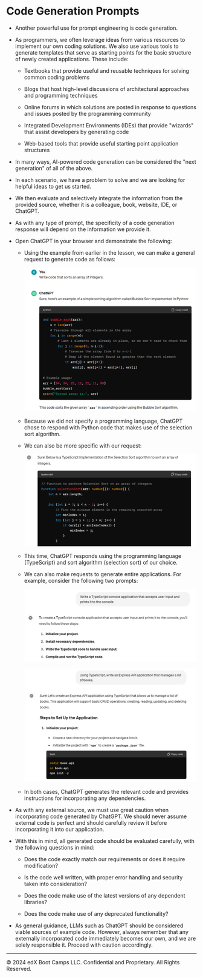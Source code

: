 # Code Generation Prompts

* Another powerful use for prompt engineering is code generation.

* As programmers, we often leverage ideas from various resources to implement our own coding solutions. We also use various tools to generate templates that serve as starting points for the basic structure of newly created applications. These include:

  * Textbooks that provide useful and reusable techniques for solving common coding problems

  * Blogs that host high-level discussions of architectural approaches and programming techniques

  * Online forums in which solutions are posted in response to questions and issues posted by the programming community

  * Integrated Development Environments (IDEs) that provide "wizards" that assist developers by generating code

  * Web-based tools that provide useful starting point application structures

* In many ways, AI-powered code generation can be considered the "next generation" of all of the above.

* In each scenario, we have a problem to solve and we are looking for helpful ideas to get us started.

* We then evaluate and selectively integrate the information from the provided source, whether it is a colleague, book, website, IDE, or ChatGPT.

* As with any type of prompt, the specificity of a code generation response will depend on the information we provide it.

* Open ChatGPT in your browser and demonstrate the following:

  * Using the example from earlier in the lesson, we can make a general request to generate code as follows:

    ![“Input: Write code that sorts an array of integers. Output: Sure, here's an example of a simple sorting algorithm called Bubble Sort implemented in Python:” ](./assets/100-sort-array-integers.png)

  * Because we did not specify a programming language, ChatGPT chose to respond with Python code that makes use of the selection sort algorithm.

  * We can also be more specific with our request:

    ![“Input: Write TypeScript code that uses selection sort to sort an array of integers. Output: Sure! Below is a TypeScript implementation of the Selection Sort algorithm to sort an array of integers.” ](./assets/200-typescript-selection.png)

  * This time, ChatGPT responds using the programming language (TypeScript) and sort algorithm (selection sort) of our choice.

  * We can also make requests to generate entire applications. For example, consider the following two prompts:

    ![“Input: Write a TypeScript console application that accepts user input and prints it to the console. Output: To create a TypeScript console application that accepts user input and prints it to the console, you'll need to follow these steps:” ](./assets/300-typescript-console.png)

    ![“Input: Using TypeScript, write an Express API application that manages a list of books. Output: Sure! Let's create an Express API application using TypeScript that allows us to manage a list of books. This application will support basic CRUD operations: creating, reading, updating, and deleting books.” ](./assets/400-typescript-express.png)

  * In both cases, ChatGPT generates the relevant code and provides instructions for incorporating any dependencies.

* As with any external source, we must use great caution when incorporating code generated by ChatGPT. We should never assume external code is perfect and should carefully review it before incorporating it into our application.

* With this in mind, all generated code should be evaluated carefully, with the following questions in mind:

  * Does the code exactly match our requirements or does it require modification?

  * Is the code well written, with proper error handling and security taken into consideration?

  * Does the code make use of the latest versions of any dependent libraries?

  * Does the code make use of any deprecated functionality?

* As general guidance, LLMs such as ChatGPT should be considered viable sources of example code. However, always remember that any externally incorporated code immediately becomes our own, and we are solely responsible it. Proceed with caution accordingly.

---
© 2024 edX Boot Camps LLC. Confidential and Proprietary. All Rights Reserved.
